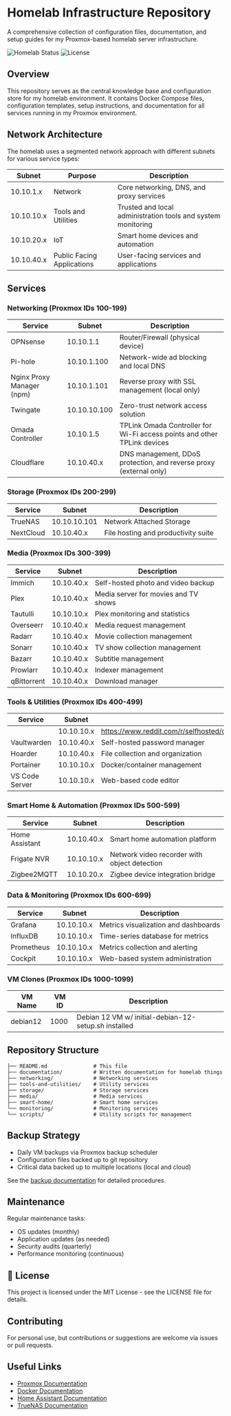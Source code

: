 # Homelab Infrastructure Repository

A comprehensive collection of configuration files, documentation, and setup guides for my Proxmox-based homelab server infrastructure.

![Homelab Status](https://img.shields.io/badge/status-active-brightgreen)
![License](https://img.shields.io/badge/license-MIT-blue)


## Overview

This repository serves as the central knowledge base and configuration store for my homelab environment. It contains Docker Compose files, configuration templates, setup instructions, and documentation for all services running in my Proxmox environment.


## Network Architecture

The homelab uses a segmented network approach with different subnets for various service types:

| Subnet | Purpose | Description |
|--------|---------|-------------|
| 10.10.1.x | Network | Core networking, DNS, and proxy services |
| 10.10.10.x | Tools and Utilities | Trusted and local administration tools and system monitoring |
| 10.10.20.x | IoT | Smart home devices and automation |
| 10.10.40.x | Public Facing Applications | User-facing services and applications |


## Services

### Networking (Proxmox IDs 100-199)

| Service | Subnet | Description |
|---------|--------|-------------|
| OPNsense | 10.10.1.1 | Router/Firewall (physical device) |
| Pi-hole | 10.10.1.100 | Network-wide ad blocking and local DNS |
| Nginx Proxy Manager (npm) | 10.10.1.101 | Reverse proxy with SSL management (local only) |
| Twingate | 10.10.10.100 | Zero-trust network access solution |
| Omada Controller | 10.10.1.5 | TPLink Omada Controller for Wi-Fi access points and other TPLink devices |
| Cloudflare | 10.10.40.x | DNS management, DDoS protection, and reverse proxy (external only) |

### Storage (Proxmox IDs 200-299)

| Service | Subnet | Description |
|---------|--------|-------------|
| TrueNAS | 10.10.10.101 | Network Attached Storage |
| NextCloud | 10.10.40.x | File hosting and productivity suite |

### Media (Proxmox IDs 300-399)

| Service | Subnet | Description |
|---------|--------|-------------|
| Immich | 10.10.40.x | Self-hosted photo and video backup |
| Plex | 10.10.40.x | Media server for movies and TV shows |
| Tautulli | 10.10.10.x | Plex monitoring and statistics |
| Overseerr | 10.10.40.x | Media request management |
| Radarr | 10.10.40.x | Movie collection management |
| Sonarr | 10.10.40.x | TV show collection management |
| Bazarr | 10.10.40.x | Subtitle management |
| Prowlarr | 10.10.40.x | Indexer management |
| qBittorrent | 10.10.40.x | Download manager |

### Tools & Utilities (Proxmox IDs 400-499)

| Service | Subnet | Description |
|---------|--------|-------------|
| <dashboard service> | 10.10.10.x | https://www.reddit.com/r/selfhosted/comments/17sly19/dashy_fenrus_flame_heimdall_homarr_homepage_homer/ |
| Vaultwarden | 10.10.40.x | Self-hosted password manager |
| Hoarder | 10.10.40.x | File collection and organization |
| Portainer | 10.10.10.x | Docker/container management |
| VS Code Server | 10.10.10.x | Web-based code editor |

### Smart Home & Automation (Proxmox IDs 500-599)

| Service | Subnet | Description |
|---------|--------|-------------|
| Home Assistant | 10.10.40.x | Smart home automation platform |
| Frigate NVR | 10.10.10.x | Network video recorder with object detection |
| Zigbee2MQTT | 10.10.20.x | Zigbee device integration bridge |

### Data & Monitoring (Proxmox IDs 600-699)

| Service | Subnet | Description |
|---------|--------|-------------|
| Grafana | 10.10.10.x | Metrics visualization and dashboards |
| InfluxDB | 10.10.10.x | Time-series database for metrics |
| Prometheus | 10.10.10.x | Metrics collection and alerting |
| Cockpit | 10.10.10.x | Web-based system administration |

### VM Clones (Proxmox IDs 1000-1099)

| VM Name | VM ID | Description |
|---------|-------|-------------|
| debian12 | 1000 | Debian 12 VM w/ initial-debian-12-setup.sh installed |

## Repository Structure

```
├── README.md               # This file
├── documentation/			# Written documentation for homelab things
├── networking/         	# Networking services
├── tools-and-utilities/    # Utility services
├── storage/            	# Storage services
├── media/               	# Media services
├── smart-home/         	# Smart home services
└── monitoring/             # Monitoring services
└── scripts/                # Utility scripts for management
```

## Backup Strategy

- Daily VM backups via Proxmox backup scheduler
- Configuration files backed up to git repository
- Critical data backed up to multiple locations (local and cloud)

See the [backup documentation](docs/backup/README.md) for detailed procedures.

## Maintenance

Regular maintenance tasks:

- OS updates (monthly)
- Application updates (as needed)
- Security audits (quarterly)
- Performance monitoring (continuous)

## 📝 License

This project is licensed under the MIT License - see the LICENSE file for details.

## Contributing

For personal use, but contributions or suggestions are welcome via issues or pull requests.

## Useful Links

- [Proxmox Documentation](https://pve.proxmox.com/wiki/Main_Page)
- [Docker Documentation](https://docs.docker.com/)
- [Home Assistant Documentation](https://www.home-assistant.io/docs/)
- [TrueNAS Documentation](https://www.truenas.com/docs/)
